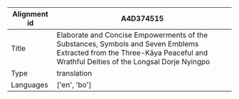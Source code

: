 |Alignment id | A4D374515
| --- | --- 
|Title | Elaborate and Concise Empowerments of the Substances, Symbols and Seven Emblems Extracted from the Three-Kāya Peaceful and Wrathful Deities of the Longsal Dorje Nyingpo 
|Type | translation
|Languages | ['en', 'bo']